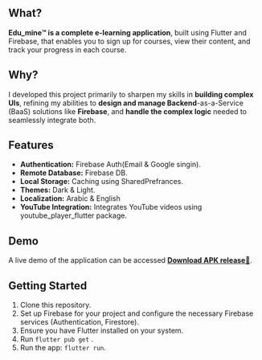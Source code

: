 ##  What?

**Edu_mine™️ is a complete e-learning application**, built using Flutter and Firebase, that enables you to sign up for courses, view their content, and track your progress in each course.

##  Why?
I developed this project primarily to sharpen my skills in **building complex UIs**, refining my abilities to **design and manage Backend**-as-a-Service (BaaS) solutions like **Firebase**, and **handle the complex logic** needed to seamlessly integrate both.


##  Features

- **Authentication:** Firebase Auth(Email & Google singin).
- **Remote Database:** Firebase DB.
- **Local Storage:** Caching using SharedPrefrances.
- **Themes:** Dark & Light.
- **Localization:** Arabic & English
- **YouTube Integration:** Integrates YouTube videos using youtube_player_flutter package.

## Demo

A live demo of the application can be accessed [**Download APK release🔻**](https://www.mediafire.com/file/jol5co9zhwjy7tj/E-learn.apk/file).

##  Getting Started

1. Clone this repository.
2. Set up Firebase for your project and configure the necessary Firebase services (Authentication, Firestore).
3. Ensure you have Flutter installed on your system.
4. Run `flutter pub get` .
5. Run the app: `flutter run`.
